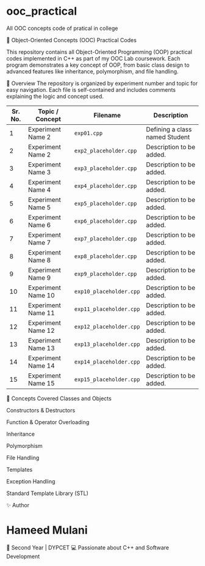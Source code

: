 # ooc_practical
All OOC concepts code of pratical in college

🧩 Object-Oriented Concepts (OOC) Practical Codes

This repository contains all Object-Oriented Programming (OOP) practical codes implemented in C++ as part of my OOC Lab coursework.
Each program demonstrates a key concept of OOP, from basic class design to advanced features like inheritance, polymorphism, and file handling.

📘 Overview
The repository is organized by experiment number and topic for easy navigation.
Each file is self-contained and includes comments explaining the logic and concept used.

| Sr. No. | Topic / Concept       | Filename                  | Description                 |
| ------- | ------------------- | ------------------------ | --------------------------- |
| 1       | Experiment Name 2 | `exp01.cpp`    | Defining a class named Student    |
| 2       | Experiment Name 2  | `exp2_placeholder.cpp`    | Description to be added.    |
| 3       | Experiment Name 3  | `exp3_placeholder.cpp`    | Description to be added.    |
| 4       | Experiment Name 4  | `exp4_placeholder.cpp`    | Description to be added.    |
| 5       | Experiment Name 5 | `exp5_placeholder.cpp`    | Description to be added.    |
| 6       | Experiment Name 6  | `exp6_placeholder.cpp`    | Description to be added.    |
| 7       | Experiment Name 7 | `exp7_placeholder.cpp`    | Description to be added.    |
| 8       | Experiment Name 8  | `exp8_placeholder.cpp`    | Description to be added.    |
| 9       | Experiment Name 9  | `exp9_placeholder.cpp`    | Description to be added.    |
| 10      | Experiment Name 10| `exp10_placeholder.cpp`   | Description to be added.    |
| 11      | Experiment Name 11| `exp11_placeholder.cpp`   | Description to be added.    |
| 12      | Experiment Name 12 | `exp12_placeholder.cpp`   | Description to be added.    |
| 13      | Experiment Name 13 | `exp13_placeholder.cpp`   | Description to be added.    |
| 14      | Experiment Name 14 | `exp14_placeholder.cpp`   | Description to be added.    |
| 15      | Experiment Name 15 | `exp15_placeholder.cpp`   | Description to be added.    |


🧠 Concepts Covered
Classes and Objects

Constructors & Destructors

Function & Operator Overloading

Inheritance

Polymorphism

File Handling

Templates

Exception Handling

Standard Template Library (STL)



✨ Author

# Hameed Mulani 
📘 Second Year | DYPCET
💻 Passionate about C++ and Software Development